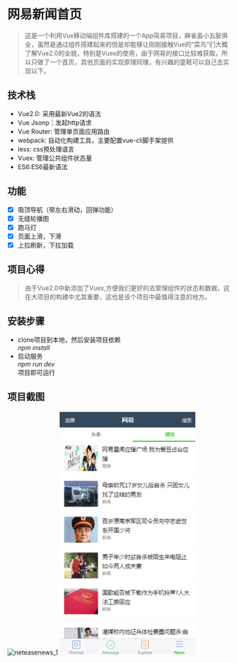 # 网易新闻首页
> 这是一个利用Vux移动端组件库搭建的一个App简易项目，麻雀虽小五脏俱全，虽然是通过组件搭建起来的但是却能够让刚刚接触Vue的“菜鸟”们大概了解Vue2.0的全貌，特别是Vuex的使用，由于网易的接口比较难获取，所以只做了一个首页，其他页面的实现原理同理，有兴趣的童鞋可以自己去实现以下。

## 技术栈
+ Vue2.0: 采用最新Vue2的语法 
+ Vue Jsonp：发起http请求
+ Vue Router: 管理单页面应用路由
+ webpack: 自动化构建工具，主要配置vue-cli脚手架提供
+ less: css预处理语言
+ Vuex: 管理公共组件状态量
+ ES6:ES6最新语法

## 功能
- [x] 吸顶导航（带左右滑动，回弹功能）
- [x] 无缝轮播图
- [x] 跑马灯
- [x] 页面上滑，下滑
- [x] 上拉刷新，下拉加载

## 项目心得
> 由于Vue2.0中新添加了Vuex,方便我们更好的去管理组件的状态和数据，这在大项目的构建中尤其重要，这也是该个项目中最值得注意的地方。

## 安装步骤
- clone项目到本地，然后安装项目依赖 
<br/>*npm install*
- 启动服务
<br/>*npm run dev*
<br/>项目即可运行

## 项目截图
![neteasenews_1](https://github.com/xueyanboliang/my-pics/blob/master/netease_news/neteasenews.gif?raw=true)
![neteasenews_2](https://github.com/xueyanboliang/my-pics/blob/master/netease_news/neteasenews_1.png?raw=true)
